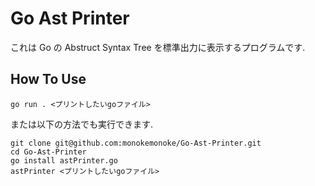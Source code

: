 # Go Ast Printer

これは Go の Abstruct Syntax Tree を標準出力に表示するプログラムです.

## How To Use

```
go run . <プリントしたいgoファイル>
```

または以下の方法でも実行できます.

```
git clone git@github.com:monokemonoke/Go-Ast-Printer.git
cd Go-Ast-Printer
go install astPrinter.go
astPrinter <プリントしたいgoファイル>
```
